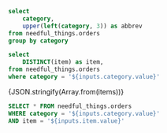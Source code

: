 ```sql categories
select
    category,
    upper(left(category, 3)) as abbrev
from needful_things.orders
group by category
```

<Dropdown 
    data={categories}
    value=category
    name=category
/>

```sql items
select
    DISTINCT(item) as item,
from needful_things.orders
where category = '${inputs.category.value}'
```

{JSON.stringify(Array.from(items))}

<Dropdown 
    data={items}
    value=item
    name=item
/>

```sql item
SELECT * FROM needful_things.orders
WHERE category = '${inputs.category.value}'
AND item = '${inputs.item.value}'
```

<DataTable data={item} />
